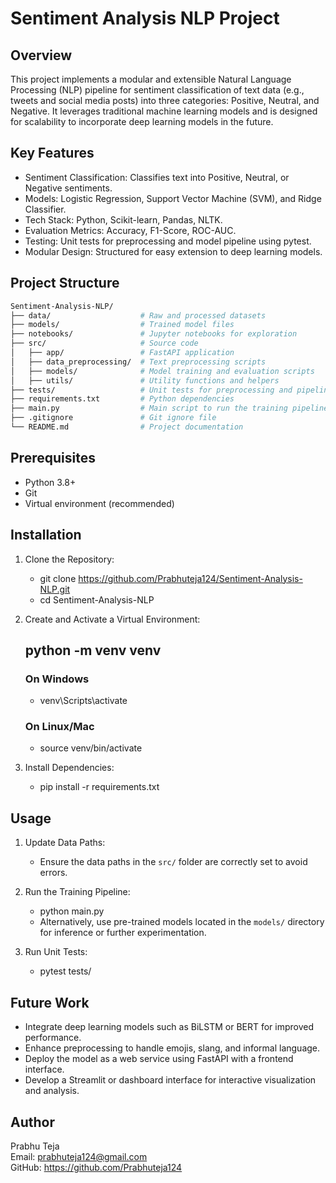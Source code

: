 # Sentiment Analysis NLP Project

## Overview

This project implements a modular and extensible Natural Language Processing (NLP) pipeline for sentiment classification of text data (e.g., tweets and social media posts) into three categories: Positive, Neutral, and Negative. It leverages traditional machine learning models and is designed for scalability to incorporate deep learning models in the future.

## Key Features

- Sentiment Classification: Classifies text into Positive, Neutral, or Negative sentiments.
- Models: Logistic Regression, Support Vector Machine (SVM), and Ridge Classifier.
- Tech Stack: Python, Scikit-learn, Pandas, NLTK.
- Evaluation Metrics: Accuracy, F1-Score, ROC-AUC.
- Testing: Unit tests for preprocessing and model pipeline using pytest.
- Modular Design: Structured for easy extension to deep learning models.

## Project Structure

```bash
Sentiment-Analysis-NLP/
├── data/                    # Raw and processed datasets
├── models/                  # Trained model files
├── notebooks/               # Jupyter notebooks for exploration
├── src/                     # Source code
│   ├── app/                 # FastAPI application
│   ├── data_preprocessing/  # Text preprocessing scripts
│   ├── models/              # Model training and evaluation scripts
│   ├── utils/               # Utility functions and helpers
├── tests/                   # Unit tests for preprocessing and pipeline
├── requirements.txt         # Python dependencies
├── main.py                  # Main script to run the training pipeline
├── .gitignore               # Git ignore file
└── README.md                # Project documentation
```

## Prerequisites

- Python 3.8+
- Git
- Virtual environment (recommended)

## Installation


1. Clone the Repository:
   - git clone https://github.com/Prabhuteja124/Sentiment-Analysis-NLP.git
   - cd Sentiment-Analysis-NLP

2. Create and Activate a Virtual Environment:

   ## python -m venv venv

   ### On Windows

    - venv\Scripts\activate

   ### On Linux/Mac

   - source venv/bin/activate

3. Install Dependencies:
   - pip install -r requirements.txt

## Usage

1. Update Data Paths:
   - Ensure the data paths in the `src/` folder are correctly set to avoid errors.
2. Run the Training Pipeline:
   - python main.py
   - Alternatively, use pre-trained models located in the `models/` directory for inference or further            experimentation.

3. Run Unit Tests:
   - pytest tests/

## Future Work

- Integrate deep learning models such as BiLSTM or BERT for improved performance.
- Enhance preprocessing to handle emojis, slang, and informal language.
- Deploy the model as a web service using FastAPI with a frontend interface.
- Develop a Streamlit or dashboard interface for interactive visualization and analysis.

## Author

Prabhu Teja  
Email: prabhuteja124@gmail.com  
GitHub: https://github.com/Prabhuteja124


